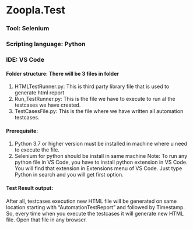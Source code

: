 # Zoopla.Test

### Tool: Selenium

### Scripting language: Python

### IDE: VS Code

#### Folder structure: There will be 3 files in folder

1.	HTMLTestRunner.py: This is third party library file that is used to generate html report
2.	Run_TestRunner.py: This is the file we have to execute to run al the testcases we have created.
3.	TestCasesFile.py: This is the file where we have written all automation testcases.

#### Prerequisite: 
1.	Python 3.7 or higher version must be installed in machine where u need to execute the file.
2.	Selenium for python should be install in same machine
Note: To run any python file in VS Code, you have to install python extension in VS Code. You will find that extension in Extensions menu of VS Code. Just type Python in search and you will get first option.

#### Test Result output: 
After all, testcases execution new HTML file will be generated on same location starting with “AutomationTestReport” and followed by Timestamp. So, every time when you execute the testcases it will generate new HTML file. Open that file in any browser.

